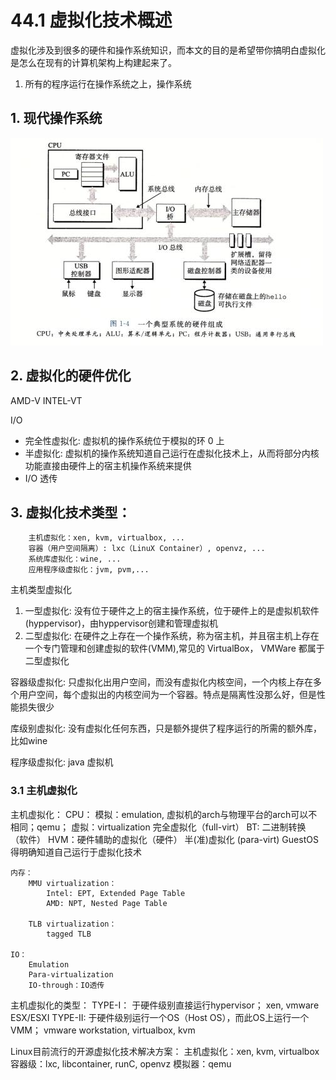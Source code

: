 # 44.1 虚拟化技术概述
虚拟化涉及到很多的硬件和操作系统知识，而本文的目的是希望带你搞明白虚拟化是怎么在现有的计算机架构上构建起来了。
1. 所有的程序运行在操作系统之上，操作系统

## 1. 现代操作系统
![computer](../images/45/computer.jpg)

## 2. 虚拟化的硬件优化
AMD-V
INTEL-VT

I/O
- 完全性虚拟化: 虚拟机的操作系统位于模拟的环 0 上
- 半虚拟化: 虚拟机的操作系统知道自己运行在虚拟化技术上，从而将部分内核功能直接由硬件上的宿主机操作系统来提供
- I/O 透传

## 3. 虚拟化技术类型：
		主机虚拟化：xen, kvm, virtualbox, ...
		容器（用户空间隔离）: lxc（LinuX Container）, openvz, ...
		系统库虚拟化：wine, ...
		应用程序级虚拟化：jvm, pvm,...

主机类型虚拟化
1. 一型虚拟化: 没有位于硬件之上的宿主操作系统，位于硬件上的是虚拟机软件(hyppervisor)，由hyppervisor创建和管理虚拟机
2. 二型虚拟化: 在硬件之上存在一个操作系统，称为宿主机，并且宿主机上存在一个专门管理和创建虚拟的软件(VMM),常见的 VirtualBox， VMWare 都属于 二型虚拟化

容器级虚拟化: 只虚拟化出用户空间，而没有虚拟化内核空间，一个内核上存在多个用户空间，每个虚拟出的内核空间为一个容器。特点是隔离性没那么好，但是性能损失很少


库级别虚拟化: 没有虚拟化任何东西，只是额外提供了程序运行的所需的额外库，比如wine

程序级虚拟化: java 虚拟机

### 3.1 主机虚拟化
主机虚拟化：
	CPU：
		模拟：emulation, 虚拟机的arch与物理平台的arch可以不相同；qemu；
		虚拟：virtualization
			完全虚拟化（full-virt）
				BT: 二进制转换 （软件）
				HVM：硬件辅助的虚拟化（硬件）
			半(准)虚拟化 (para-virt)
				GuestOS得明确知道自己运行于虚拟化技术

	内存：
		MMU virtualization：
			Intel: EPT, Extended Page Table
			AMD: NPT, Nested Page Table

		TLB virtualization：
			tagged TLB

	IO：
		Emulation
		Para-virtualization
		IO-through：IO透传


主机虚拟化的类型：
	TYPE-I：
		于硬件级别直接运行hypervisor；
		xen, vmware ESX/ESXI
	TYPE-II:
		于硬件级别运行一个OS（Host OS），而此OS上运行一个VMM；
		vmware workstation, virtualbox, kvm

Linux目前流行的开源虚拟化技术解决方案：
	主机虚拟化：xen, kvm, virtualbox
	容器级：lxc, libcontainer, runC, openvz
	模拟器：qemu
